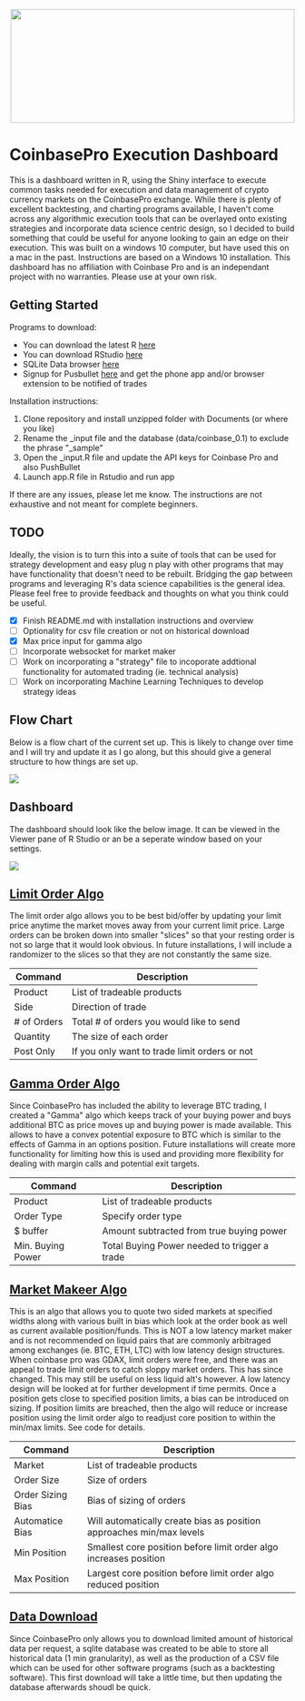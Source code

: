 <p align="center">
  <img width="500" height="200" src="www/coinbase_pro_logo.png">
</p>

# CoinbasePro Execution Dashboard

  This is a dashboard written in R, using the Shiny interface to execute common tasks needed for execution and data management
of crypto currency markets on the CoinbasePro exchange.  While there is plenty of excellent backtesting, and charting programs available,
I haven't come across any algorithmic execution tools that can be overlayed onto existing strategies and incorporate data science centric design, so I decided to build something that could be useful for anyone looking to gain an edge on their execution.  This was built on a windows 10 computer, but have used this on a mac in the past.  Instructions are based on a Windows 10 installation. This dashboard has no affiliation with Coinbase Pro and is an independant project with no warranties. Please use at your own risk. 


## Getting Started

Programs to download:
- You can download the latest R [here](https://cran.r-project.org/bin/windows/base/)
- You can download RStudio [here](https://rstudio.com/products/rstudio/download/)
- SQLite Data browser [here](https://sqlitebrowser.org/dl/)
- Signup for Pusbullet [here](https://www.pushbullet.com/) and get the phone app and/or browser extension to be notified of trades

Installation instructions:
1. Clone repository and install unzipped folder with Documents (or where you like)
2. Rename the _input file and the database (data/coinbase_0.1) to exclude the phrase "_sample"
3. Open the _input.R file and update the API keys for Coinbase Pro and also PushBullet
4. Launch app.R file in Rstudio and run app

If there are any issues, please let me know.  The instructions are not exhaustive and not meant for complete beginners. 

## TODO
  Ideally, the vision is to turn this into a suite of tools that can be used for strategy development and easy plug n play with other programs that may have functionality that doesn't need to be rebuilt.  Bridging the gap between programs and leveraging R's data science capabilities is the general idea. Please feel free to provide feedback and thoughts on what you think could be useful.
  
- [X] Finish README.md with installation instructions and overview
- [ ] Optionality for csv file creation or not on historical download
- [X] Max price input for gamma algo
- [ ] Incorporate websocket for market maker
- [ ] Work on incorporating a "strategy" file to incoporate addtional functionality for automated trading (ie. technical analysis)
- [ ] Work on incorporating Machine Learning Techniques to develop strategy ideas
  
## Flow Chart
Below is a flow chart of the current set up.  This is likely to change over time and I will try and update it as I go along, but this should give a general structure to how things are set up. 

![](www/programflowchart.png)


## Dashboard
The dashboard should look like the below image.  It can be viewed in the Viewer pane of R Studio or an be a seperate window based on your settings.

![](www/dashboard.png)

## [Limit Order Algo](_limitorderalgo.R)
  The limit order algo allows you to be best bid/offer by updating your limit price anytime the market moves away from your current limit price.  Large orders can be broken down into smaller "slices" so that your resting order is not so large that it would look obvious.  In future installations, I will include a randomizer to the slices so that they are not constantly the same size. 
  
| Command | Description |
| --- | --- |
| Product | List of tradeable products |
| Side | Direction of trade |
| # of Orders | Total # of orders you would like to send |
| Quantity | The size of each order |
| Post Only | If you only want to trade limit orders or not |
  
## [Gamma Order Algo](_gamma_algos.R)
  Since CoinbasePro has included the ability to leverage BTC trading, I created a "Gamma" algo which keeps track of your buying power and buys additional BTC as price moves up and buying power is made available.  This allows to have a convex potential exposure to BTC which is similar to the effects of Gamma in an options position.  Future installations will create more functionality for limiting how this is used and providing more flexibility for dealing with margin calls and potential exit targets. 
  
| Command | Description |
| --- | --- |
| Product | List of tradeable products |
| Order Type | Specify order type |
| $ buffer | Amount subtracted from true buying power |
| Min. Buying Power | Total Buying Power needed to trigger a trade |


## [Market Makeer Algo](_automation.R)
  This is an algo that allows you to quote two sided markets at specified widths along with various built in bias which look at the order book as well as current available position/funds.  This is NOT a low latency market maker and is not recommended on liquid pairs that are commonly arbitraged among exchanges (ie. BTC, ETH, LTC) with low latency design structures.  When coinbase pro was GDAX, limit orders were free, and there was an appeal to trade limit orders to catch sloppy market orders.  This has since changed.  This may still be useful on less liquid alt's however.  A low latency design will be looked at for further development if time permits.  Once a position gets close to specified position limits, a bias can be introduced on sizing. If position limits are breached, then the algo will reduce or increase position using the limit order algo to readjust core position to within the min/max limits.  See code for details.
  
| Command | Description |
| --- | --- |
| Market | List of tradeable products |
| Order Size | Size of orders |
| Order Sizing Bias | Bias of sizing of orders |
| Automatice Bias | Will automatically create bias as position approaches min/max levels
| Min Position | Smallest core position before limit order algo increases position |
| Max Position | Largest core position before limit order algo reduced position |

## [Data Download](_coinbase_hist.R)
  Since CoinbasePro only allows you to download limited amount of historical data per request, a sqlite database was created to be able to store all historical data (1 min granularity), as well as the production of a CSV file which can be used for other software programs (such as a backtesting software).  This first download will take a little time, but then updating the database afterwards shoudl be quick.
